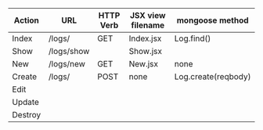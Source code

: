 
 |  Action       | URL           | HTTP Verb| JSX view filename | mongoose method|
| -------------  | ------------- | -------- | -------------- | ------------------|
| Index          | /logs/        | GET      |Index.jsx       |   Log.find()      |
| Show           | /logs/show    |          | Show.jsx       |                   |
| New            | /logs/new	 | GET      |  New.jsx       |   none            |
| Create         | /logs/        | POST     |  none          |Log.create(reqbody)|
| Edit           |               |          |                |                   |
| Update         |               |          |                |                   |
| Destroy        |               |          |                |                   |
 